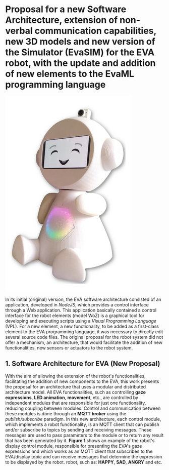 # Proposal for a new Software Architecture, extension of non-verbal communication capabilities, new 3D models and new version of the Simulator (EvaSIM) for the EVA robot, with the update and addition of new elements to the EvaML programming language #


![alt text](img-eva-new-version.png)


In its initial (original) version, the EVA software architecture consisted of an application, developed in *NodeJS*, which provides a control interface through a Web application. This application basically contained a control interface for the robot elements (model WoZ) is a graphical tool for developing and executing scripts using a *Visual Programming Language* (VPL). For a new element, a new functionality, to be added as a first-class element to the EVA programming language, it was necessary to directly edit several source code files. The original proposal for the robot system did not offer a mechanism, an architecture, that would facilitate the addition of new functionalities, new sensors or actuators to the robot system.

## 1.  Software Architecture for EVA (New Proposal)
With the aim of allowing the extension of the robot's functionalities, facilitating the addition of new components to the EVA, this work presents the proposal for an architecture that uses a modular and distributed architecture model. All EVA functionalities, such as controlling **gaze expressions**, **LED animation**, **movement**, etc., are controlled by independent modules that are responsible for just one functionality, reducing coupling between modules. Control and communication between these modules is done through an **MQTT broker** using the *publish/subscribe* paradigm. In this new architecture, each control module, which implements a robot functionality, is an MQTT client that can publish and/or subscribe to topics by sending and receiving messages. These messages are used to pass parameters to the module or to return any result that has been generated by it. **Figure 1** shows an example of the robot's display control module, responsible for presenting the EVA's gaze expressions and which works as an MQTT client that subscribes to the EVA/display topic and can receive messages that determine the expression to be displayed by the robot. robot, such as: **HAPPY**, **SAD**, **ANGRY** and etc.

